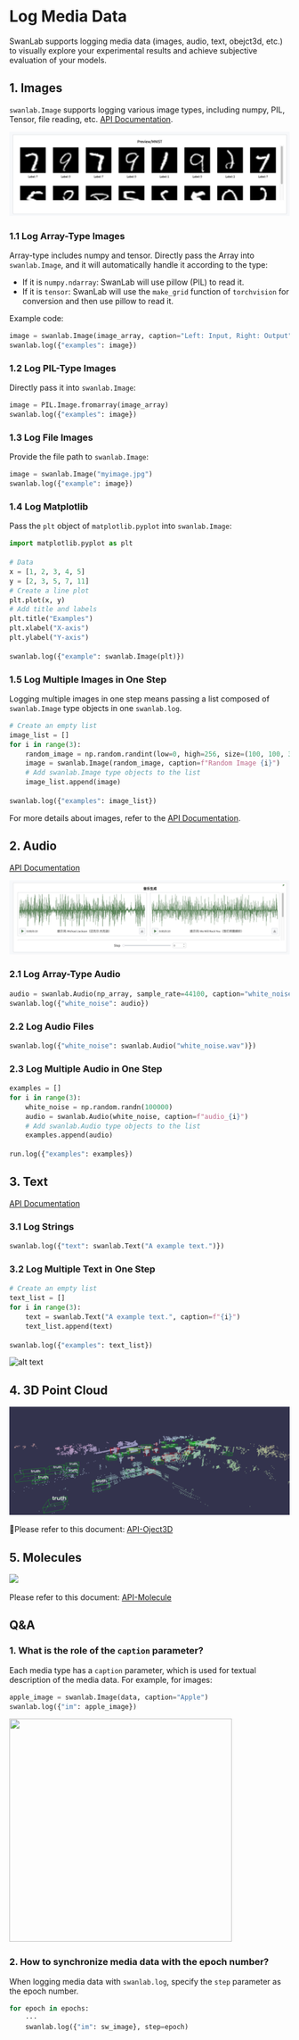 # Log Media Data

SwanLab supports logging media data (images, audio, text, obejct3d, etc.) to visually explore your experimental results and achieve subjective evaluation of your models.

## 1. Images

`swanlab.Image` supports logging various image types, including numpy, PIL, Tensor, file reading, etc. [API Documentation](/api/py-Image).

![](/assets/media-image-1.jpg)

### 1.1 Log Array-Type Images

Array-type includes numpy and tensor. Directly pass the Array into `swanlab.Image`, and it will automatically handle it according to the type:

- If it is `numpy.ndarray`: SwanLab will use pillow (PIL) to read it.
- If it is `tensor`: SwanLab will use the `make_grid` function of `torchvision` for conversion and then use pillow to read it.

Example code:

```python
image = swanlab.Image(image_array, caption="Left: Input, Right: Output")
swanlab.log({"examples": image})
```

### 1.2 Log PIL-Type Images

Directly pass it into `swanlab.Image`:

```python
image = PIL.Image.fromarray(image_array)
swanlab.log({"examples": image})
```

### 1.3 Log File Images

Provide the file path to `swanlab.Image`:

```python
image = swanlab.Image("myimage.jpg")
swanlab.log({"example": image})
```

### 1.4 Log Matplotlib

Pass the `plt` object of `matplotlib.pyplot` into `swanlab.Image`:

```python
import matplotlib.pyplot as plt

# Data
x = [1, 2, 3, 4, 5]
y = [2, 3, 5, 7, 11]
# Create a line plot
plt.plot(x, y)
# Add title and labels
plt.title("Examples")
plt.xlabel("X-axis")
plt.ylabel("Y-axis")

swanlab.log({"example": swanlab.Image(plt)})
```

### 1.5 Log Multiple Images in One Step

Logging multiple images in one step means passing a list composed of `swanlab.Image` type objects in one `swanlab.log`.

```python
# Create an empty list
image_list = []
for i in range(3):
    random_image = np.random.randint(low=0, high=256, size=(100, 100, 3))
    image = swanlab.Image(random_image, caption=f"Random Image {i}")
    # Add swanlab.Image type objects to the list
    image_list.append(image)

swanlab.log({"examples": image_list})
```

For more details about images, refer to the [API Documentation](/en/api/py-Image).

## 2. Audio

[API Documentation](/en/api/py-Audio)

![](/assets/media-audio-1.jpg)

### 2.1 Log Array-Type Audio

```python
audio = swanlab.Audio(np_array, sample_rate=44100, caption="white_noise")
swanlab.log({"white_noise": audio})
```

### 2.2 Log Audio Files

```python
swanlab.log({"white_noise": swanlab.Audio("white_noise.wav")})
```

### 2.3 Log Multiple Audio in One Step

```python
examples = []
for i in range(3):
    white_noise = np.random.randn(100000)
    audio = swanlab.Audio(white_noise, caption=f"audio_{i}")
    # Add swanlab.Audio type objects to the list
    examples.append(audio)

run.log({"examples": examples})
```

## 3. Text

[API Documentation](/en/api/py-Text)

### 3.1 Log Strings

```python
swanlab.log({"text": swanlab.Text("A example text.")})
```

### 3.2 Log Multiple Text in One Step

```python
# Create an empty list
text_list = []
for i in range(3):
    text = swanlab.Text("A example text.", caption=f"{i}")
    text_list.append(text)

swanlab.log({"examples": text_list})
```

![alt text](/assets/log-media-text.png)

## 4. 3D Point Cloud

![](/en/api/py-object3d/demo.png)

👀Please refer to this document: [API-Oject3D](/en/api/py-object3d)

## 5. Molecules

![](/assets/molecule.gif)

Please refer to this document: [API-Molecule](/en/api/py-molecule)


## Q&A

### 1. What is the role of the `caption` parameter?

Each media type has a `caption` parameter, which is used for textual description of the media data. For example, for images:

```python
apple_image = swanlab.Image(data, caption="Apple")
swanlab.log({"im": apple_image})
```
<img src="/assets/log-media-image.png" width=400, height=400>

### 2. How to synchronize media data with the epoch number?

When logging media data with `swanlab.log`, specify the `step` parameter as the epoch number.

```python
for epoch in epochs:
    ···
    swanlab.log({"im": sw_image}, step=epoch)
```